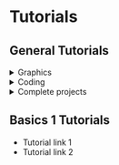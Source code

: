 
# Tutorials


## General Tutorials
<details>
<summary> Graphics </summary>

- Things
- Stuff

</details>

<details>
<summary> Coding </summary>

- Things
- Stuff

</details>

<details>
<summary> Complete projects </summary>

- Things
- Stuff

</details>

## Basics 1 Tutorials
- Tutorial link 1
- Tutorial link 2
